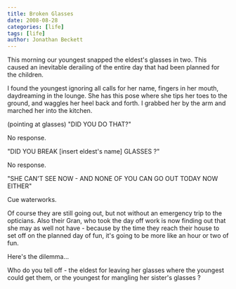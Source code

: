 ```yaml
---
title: Broken Glasses
date: 2008-08-28
categories: [life]
tags: [life]
author: Jonathan Beckett
---
```


This morning our youngest snapped the eldest's glasses in two. This caused an inevitable derailing of the entire day that had been planned for the children.

I found the youngest ignoring all calls for her name, fingers in her mouth, daydreaming in the lounge. She has this pose where she tips her toes to the ground, and waggles her heel back and forth. I grabbed her by the arm and marched her into the kitchen.

(pointing at glasses) "DID YOU DO THAT?"

No response.

"DID YOU BREAK [insert eldest's name] GLASSES ?"

No response.

"SHE CAN'T SEE NOW - AND NONE OF YOU CAN GO OUT TODAY NOW EITHER"

Cue waterworks.

Of course they are still going out, but not without an emergency trip to the opticians. Also their Gran, who took the day off work is now finding out that she may as well not have - because by the time they reach their house to set off on the planned day of fun, it's going to be more like an hour or two of fun.

Here's the dilemma...

Who do you tell off - the eldest for leaving her glasses where the youngest could get them, or the youngest for mangling her sister's glasses ?